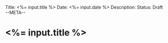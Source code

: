Title: <%= input.title %>
Date: <%= input.date %>
Description: 
Status: Draft
--META--

# <%= input.title %>
